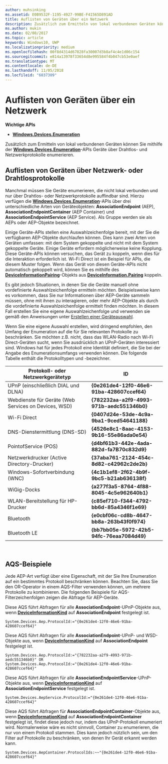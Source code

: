 ```yaml
---
author: muhsinking
ms.assetid: E0B9532F-1195-4927-99BE-F41565D891AD
title: Auflisten von Geräten über ein Netzwerk
description: Zusätzlich zum Ermitteln von lokal verbundenen Geräten können Sie mithilfe der Windows.Devices.Enumeration-APIs Geräte über Drahtlos- und Netzwerkprotokolle enumerieren.
ms.author: mukin
ms.date: 02/08/2017
ms.topic: article
keywords: Windows10, UWP
ms.localizationpriority: medium
ms.openlocfilehash: 00f8d4314d67828fa30007d3b8af4c4e1d06c154
ms.sourcegitcommit: e814a13978f33654d8e995584f4b047cb53e0aef
ms.translationtype: MT
ms.contentlocale: de-DE
ms.lasthandoff: 11/05/2018
ms.locfileid: "6037309"
---
```

# <a name="enumerate-devices-over-a-network"></a>Auflisten von Geräten über ein Netzwerk



**Wichtige APIs**

- [**Windows.Devices.Enumeration**](https://docs.microsoft.com/en-us/uwp/api/Windows.Devices.Enumeration)

Zusätzlich zum Ermitteln von lokal verbundenen Geräten können Sie mithilfe der [**Windows.Devices.Enumeration**](https://msdn.microsoft.com/library/windows/apps/BR225459)-APIs Geräte über Drahtlos- und Netzwerkprotokolle enumerieren.

## <a name="enumerating-devices-over-networked-or-wireless-protocols"></a>Auflisten von Geräten über Netzwerk- oder Drahtlosprotokolle

Manchmal müssen Sie Geräte enumerieren, die nicht lokal verbunden und nur über Drahtlos- oder Netzwerkprotokolle auffindbar sind. Hierzu verfügen die [**Windows.Devices.Enumeration**](https://msdn.microsoft.com/library/windows/apps/BR225459)-APIs über drei unterschiedliche Arten von Geräteobjekten: **AssociationEndpoint** (AEP), **AssociationEndpointContainer** (AEP Container) und **AssociationEndpointService** (AEP Service). Als Gruppe werden sie als AEPs oder AEP-Objekte bezeichnet.

Einige Geräte-APIs stellen eine Auswahlzeichenfolge bereit, mit der Sie die verfügbaren AEP-Objekte durchlaufen können. Dies kann zwei Arten von Geräten umfassen: mit dem System gekoppelte und nicht mit dem System gekoppelte Geräte. Einige Geräte erfordern möglicherweise keine Kopplung. Diese Geräte-APIs können versuchen, das Gerät zu koppeln, wenn dies für die Interaktion erforderlich ist. Wi-Fi Direct ist ein Beispiel für APIs, die diesem Muster folgen. Wenn das Gerät von diesen Geräte-APIs nicht automatisch gekoppelt wird, können Sie es mithilfe des [**DeviceInformationPairing**](https://msdn.microsoft.com/library/windows/apps/Mt168396)-Objekts aus [**DeviceInformation.Pairing**](https://msdn.microsoft.com/library/windows/apps/Dn705960) koppeln.

Es gibt jedoch Situationen, in denen Sie die Geräte manuell ohne vordefinierte Auswahlzeichenfolge ermitteln möchten. Beispielsweise kann es vorkommen, dass Sie nur Informationen über AEP-Geräte sammeln müssen, ohne mit ihnen zu interagieren, oder mehr AEP-Objekte als durch die vordefinierte Auswahlzeichenfolge ermittelt finden möchten. In diesem Fall erstellen Sie eine eigene Auswahlzeichenfolge und verwenden sie gemäß den Anweisungen unter [Erstellen einer Geräteauswahl](build-a-device-selector.md).

Wenn Sie eine eigene Auswahl erstellen, wird dringend empfohlen, den Umfang der Enumeration auf die für Sie relevanten Protokolle zu beschränken. Sie möchten z.B. nicht, dass das WLAN-Radio nach Wi-Fi Direct-Geräten sucht, wenn Sie ausdrücklich an UPnP-Geräten interessiert sind. Windows hat für jedes Protokoll eine Identität definiert, die Sie bei der Angabe des Enumerationsumfangs verwenden können. Die folgende Tabelle enthält die Protokolltypen und -bezeichner.

| Protokoll- oder Netzwerkgerätetyp              | ID                                         |
|----------------------------------------------|--------------------------------------------|
| UPnP (einschließlich DIAL und DLNA)               | **{0e261de4-12f0-46e6-91ba-428607ccef64}** |
| Webdienste für Geräte (Web Services on Devices, WSD)                | **{782232aa-a2f9-4993-971b-aedc551346b0}** |
| Wi-Fi Direct                                 | **{0407d24e-53de-4c9a-9ba1-9ced54641188}** |
| DNS-Dienstermittlung (DNS-SD)               | **{4526e8c1-8aac-4153-9b16-55e86ada0e54}** |
| PointofService (POS)                             | **{d4bf61b3-442e-4ada-882d-fa7B70c832d9}** |
| Netzwerkdrucker (Active Directory-Drucker) | **{37aba761-2124-454c-8d82-c42962c2de2b}** |
| Windows-Sofortverbindung (WNC)                    | **{4c1b1ef8-2f62-4b9f-9bc5-b21ab636138f}** |
| WiGig-Docks                                  | **{a277f3a5-8764-4f88-8045-4c5e962640b1}** |
| WLAN-Bereitstellung für HP-Drucker           | **{c85ef710-f344-4792-bb6d-85a4346f1e69}** |
| Bluetooth                                    | **{e0cbf06c-cd8b-4647-bb8a-263b43f0f974}** |
| Bluetooth LE                                 | **{bb7bb05e-5972-42b5-94fc-76eaa7084d49}** |

 

## <a name="aqs-examples"></a>AQS-Beispiele

Jede AEP-Art verfügt über eine Eigenschaft, mit der Sie Ihre Enumeration auf ein bestimmtes Protokoll beschränken können. Beachten Sie, dass Sie den OR-Operator in einem AQS-Filter verwenden können, um mehrere Protokolle zu kombinieren. Die folgenden Beispiele für AQS-Filterzeichenfolgen zeigen die Abfrage für AEP-Geräte.

Diese AQS führt Abfragen für alle **AssociationEndpoint**-UPnP-Objekte aus, wenn [**DeviceInformationKind**](https://msdn.microsoft.com/library/windows/apps/Dn948991) auf **AssociationEndpoint** festgelegt ist.

``` syntax
System.Devices.Aep.ProtocolId:="{0e261de4-12f0-46e6-91ba-428607ccef64}"
```

Diese AQS führt Abfragen für alle **AssociationEndpoint**-UPnP- und WSD-Objekte aus, wenn [**DeviceInformationKind**](https://msdn.microsoft.com/library/windows/apps/Dn948991) auf **AssociationEndpoint** festgelegt ist.

``` syntax
System.Devices.Aep.ProtocolId:="{782232aa-a2f9-4993-971b-aedc551346b0}" OR
System.Devices.Aep.ProtocolId:="{0e261de4-12f0-46e6-91ba-428607ccef64}"
```

Diese AQS führt Abfragen für alle **AssociationEndpointService**-UPnP-Objekte aus, wenn [**DeviceInformationKind**](https://msdn.microsoft.com/library/windows/apps/Dn948991) auf **AssociationEndpointService** festgelegt ist.

``` syntax
System.Devices.AepService.ProtocolId:="{0e261de4-12f0-46e6-91ba-428607ccef64}"
```

Diese AQS führt Abfragen für **AssociationEndpointContainer**-Objekte aus, wenn [**DeviceInformationKind**](https://msdn.microsoft.com/library/windows/apps/Dn948991) auf **AssociationEndpointContainer** festgelegt ist, findet diese jedoch nur, indem das UPnP-Protokoll enumeriert wird. Normalerweise wäre es nicht sinnvoll, Container zu enumerieren, die nur von einem Protokoll stammen. Dies kann jedoch nützlich sein, um den Filter auf Protokolle zu beschränken, von denen Ihr Gerät erkannt werden kann.

``` syntax
System.Devices.AepContainer.ProtocolIds:~~"{0e261de4-12f0-46e6-91ba-428607ccef64}"
```

 

 
